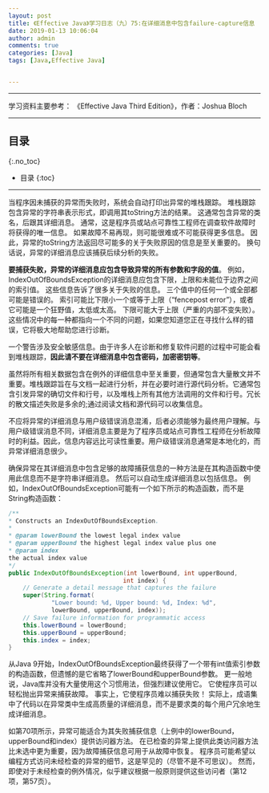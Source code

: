 ```yaml
---
layout: post
title: 《Effective Java》学习日志（九）75:在详细消息中包含failure-capture信息
date: 2019-01-13 10:06:04
author: admin
comments: true
categories: [Java]
tags: [Java,Effective Java]


---
```




<!-- more -->

------

学习资料主要参考： 《Effective Java Third Edition》，作者：Joshua Bloch

------

## 目录
{:.no_toc}

* 目录
{:toc}

------

当程序因未捕获的异常而失败时，系统会自动打印出异常的堆栈跟踪。 堆栈跟踪包含异常的字符串表示形式，即调用其toString方法的结果。 这通常包含异常的类名，后跟其详细消息。 通常，这是程序员或站点可靠性工程师在调查软件故障时将获得的唯一信息。 如果故障不易再现，则可能很难或不可能获得更多信息。 因此，异常的toString方法返回尽可能多的关于失败原因的信息是至关重要的。 换句话说，异常的详细消息应该捕获后续分析的失败。

**要捕获失败，异常的详细消息应包含导致异常的所有参数和字段的值**。 例如，IndexOutOfBoundsException的详细消息应包含下限，上限和未能位于边界之间的索引值。 这些信息告诉了很多关于失败的信息。 三个值中的任何一个或全部都可能是错误的。 索引可能比下限小一个或等于上限（“fencepost error”），或者它可能是一个狂野值，太低或太高。 下限可能大于上限（严重的内部不变失败）。 这些情况中的每一种都指向一个不同的问题，如果您知道您正在寻找什么样的错误，它将极大地帮助您进行诊断。

一个警告涉及安全敏感信息。由于许多人在诊断和修复软件问题的过程中可能会看到堆栈跟踪，**因此请不要在详细消息中包含密码，加密密钥等**。

虽然将所有相关数据包含在例外的详细信息中至关重要，但通常包含大量散文并不重要。堆栈跟踪旨在与文档一起进行分析，并在必要时进行源代码分析。它通常包含引发异常的确切文件和行号，以及堆栈上所有其他方法调用的文件和行号。冗长的散文描述失败是多余的;通过阅读文档和源代码可以收集信息。

不应将异常的详细消息与用户级错误消息混淆，后者必须能够为最终用户理解。与用户级错误消息不同，详细消息主要是为了程序员或站点可靠性工程师在分析故障时的利益。因此，信息内容远比可读性重要。用户级错误消息通常是本地化的，而异常详细消息很少。

确保异常在其详细消息中包含足够的故障捕获信息的一种方法是在其构造函数中使用此信息而不是字符串详细消息。 然后可以自动生成详细消息以包括信息。 例如，IndexOutOfBoundsException可能有一个如下所示的构造函数，而不是String构造函数：

```java
/**
* Constructs an IndexOutOfBoundsException.
*
* @param lowerBound the lowest legal index value
* @param upperBound the highest legal index value plus one
* @param index
the actual index value
*/
public IndexOutOfBoundsException(int lowerBound, int upperBound,
    							int index) {
    // Generate a detail message that captures the failure
    super(String.format(
            "Lower bound: %d, Upper bound: %d, Index: %d",
            lowerBound, upperBound, index));
    // Save failure information for programmatic access
    this.lowerBound = lowerBound;
    this.upperBound = upperBound;
    this.index = index;
}
```

从Java 9开始，IndexOutOfBoundsException最终获得了一个带有int值索引参数的构造函数，但遗憾的是它省略了lowerBound和upperBound参数。 更一般地说，Java库并没有大量使用这个习惯用法，但强烈建议使用它。 它使程序员可以轻松抛出异常来捕获故障。 事实上，它使程序员难以捕获失败！ 实际上，成语集中了代码以在异常类中生成高质量的详细消息，而不是要求类的每个用户冗余地生成详细消息。

如第70项所示，异常可能适合为其失败捕获信息（上例中的lowerBound，upperBound和index）提供访问器方法。 在已检查的异常上提供此类访问器方法比未选中更为重要，因为故障捕获信息可用于从故障中恢复。 程序员可能希望以编程方式访问未经检查的异常的细节，这是罕见的（尽管不是不可思议）。 然而，即使对于未经检查的例外情况，似乎建议根据一般原则提供这些访问者（第12项，第57页）。

